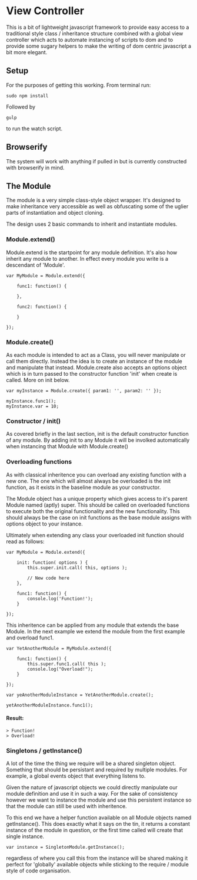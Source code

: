 # View Controller

This is a bit of lightweight javascript framework to provide easy access to a traditional style class / inheritance structure combined with a global view controller which acts to automate instancing of scripts to dom and to provide some sugary helpers to make the writing of dom centric javascript a bit more elegant.

## Setup

For the purposes of getting this working. From terminal run:

	sudo npm install

Followed by 

	gulp

to run the watch script.

## Browserify

The system will work with anything if pulled in but is currently constructed with browserify in mind. 

## The Module

The module is a very simple class-style object wrapper. It's designed to make inheritance very accessible as well as obfuscating some of the uglier parts of instantiation and object cloning. 

The design uses 2 basic commands to inherit and instantiate modules.

### Module.extend()

Module.extend is the startpoint for any module definition. It's also how inherit any module to another. In effect every module you write is a descendant of 'Module'.

	var MyModule = Module.extend({

		func1: function() {

		},

		func2: function() {

		}

	});

### Module.create()

As each module is intended to act as a Class, you will never manipulate or call them directly. Instead the idea is to create an instance of the module and manipulate that instead. Module.create also accepts an options object which is in turn passed to the constructor function 'init' when create is called. More on init below.


	var myInstance = Module.create({ param1: '', param2: '' });

	myInstance.func1();
	myInstance.var = 10;

### Constructor / init()

As covered briefly in the last section, init is the default constructor function of any module. By adding init to any Module it will be involked automatically when instancing that Module with Module.create()

### Overloading functions

As with classical inheritence you can overload any existing function with a new one. The one which will almost always be overloaded is the init function, as it exists in the baseline module as your constructor.

The Module object has a unique property which gives access to it's parent Module named (aptly) super. This should be called on overloaded functions to execute both the original functionality and the new functionality. This should always be the case on init functions as the base module assigns with options object to your instance.

Ultimately when extending any class your overloaded init function should read as follows:

	var MyModule = Module.extend({

		init: function( options ) {
			this.super.init.call( this, options );

			// New code here
		},

		func1: function() {
			console.log('Function!');
		}
	
	});


This inheritence can be applied from any module that extends the base Module. In the next example we extend the module from the first example and overload func1.

	var YetAnotherModule = MyModule.extend({

		func1: function() {
			this.super.func1.call( this );
			console.log("Overload!");
		}

	});

	var yeAnotherModuleInstance = YetAnotherModule.create();

	yetAnotherModuleInstance.func1();

#### Result:

	> Function!
	> Overload!

### Singletons / getInstance()

A lot of the time the thing we require will be a shared singleton object. Something that should be persistant and required by multiple modules. For example, a global events object that everything listens to.

Given the nature of javascript objects we could directly manipulate our module definition and use it in such a way. For the sake of consistency however we want to instance the module and use this persistent instance so that the module can still be used with inheritence.

To this end we have a helper function available on all Module objects named getInstance(). This does exactly what it says on the tin, it returns a constant instance of the module in question, or the first time called will create that single instance.

	var instance = SingletonModule.getInstance();

regardless of where you call this from the instance will be shared making it perfect for 'globally' available objects while sticking to the require / module style of code organisation.